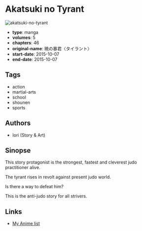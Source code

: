 # Akatsuki no Tyrant

![akatsuki-no-tyrant](https://cdn.myanimelist.net/images/manga/3/173866.jpg)

-   **type**: manga
-   **volumes**: 5
-   **chapters**: 46
-   **original-name**: 暁の暴君〈タイラント〉
-   **start-date**: 2015-10-07
-   **end-date**: 2015-10-07

## Tags

-   action
-   martial-arts
-   school
-   shounen
-   sports

## Authors

-   Iori (Story & Art)

## Sinopse

This story protagonist is the strongest, fastest and cleverest judo practitioner alive.

The tyrant rises in revolt against present judo world.

Is there a way to defeat him?

This is the anti-judo story for all strivers.

## Links

-   [My Anime list](https://myanimelist.net/manga/93511/Akatsuki_no_Tyrant)
